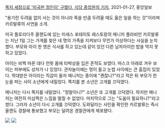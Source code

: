 



[쪽지 세장으로 '미국판 정인이' 구했다, 식당 종업원의 기지](https://news.v.daum.net/v/20210127050146836), 2021-01-27, 중앙일보

"용기란 두려움 없이 사는 것이 아니라 죽을 만큼 두려울 때도 옳은 일을 하는 것"이라며 카르발류의 사연을 소개.

미국 플로리다주 올랜도에 있는 미세스 포테이토 레스토랑의 매니저 플라비언 카르발류는 지난 1일 그는 가게를 찾은 네 명의 가족을 지켜보다 무언가 이상하다는 사실을 눈치챘다. 부모와 아이 한 명은 식사를 하고 있는데 같이 있던 다른 남자아이만 밥을 먹지 못하고 있었다. 

아이는 비쩍 마른 데다 언뜻 몸에 타박상을 입은 흔적도 보였다. 마스크 아래로 겨우 보이는 피부에도 상처가 나 있었다. 관자놀이에는 멍이 들고 눈썹 사이에는 큰 흠집이 있었다. 학대받은 아이라는 직감이 들자 매니저는 종이에 "괜찮니?"라고 적은 뒤 부모가 한눈을 파는 사이 소년에게 내밀었다. 쪽지를 본 소년은 고개를 끄덕였다.

매니저는 다시 쪽지를 내밀었다. "정말이니?" 소년은 또 고개를 끄덕였다. 하지만 매니저는 여전히 미심쩍은 느낌을 떨칠 수 없었다. 마지막으로 그는 "도움이 필요하니?"라고 썼다. 그러자 소년이 다시 고개를 끄덕였다. 도와달라는 사인을 확인한 카르발류는 즉시 올랜도 경찰에 통보했고 부모는 달려온 경찰관에게 체포됐다.

<img src='https://img4.daumcdn.net/thumb/R658x0.q70/?fname=https://t1.daumcdn.net/news/202101/27/joongang/20210127050147462iawv.jpg'>

<img src='https://img1.daumcdn.net/thumb/R658x0.q70/?fname=https://t1.daumcdn.net/news/202101/27/joongang/20210127050150711uawd.jpg'>

